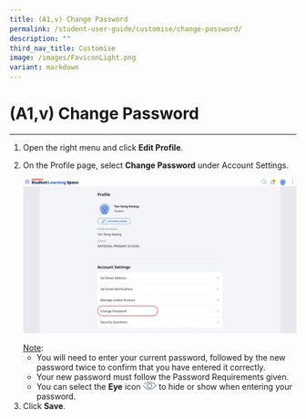 ```yaml
---
title: (A1,v) Change Password
permalink: /student-user-guide/customise/change-password/
description: ""
third_nav_title: Customise
image: /images/FaviconLight.png
variant: markdown
---
```

<h1 id="change-password">(A1,v) Change Password</h1><hr>
<ol>
<li>Open the right menu and click <strong>Edit Profile</strong>.</li>
<li><p>On the Profile page, select <strong>Change Password</strong> under Account Settings.</p>
<p> <img alt="Change Password" src="/images/1Student/Cu-ChangePassword.png"></p>
	<u>Note</u>:
<ul>
<li>You will need to enter your current password, followed by the new password twice to confirm that you have entered it correctly.</li>
<li>Your new password must follow the Password Requirements given.</li>
<li>You can select the <strong>Eye</strong> icon <img style="width:1.5rem; display: inline;" src="/images/Icons/View.svg"> to hide or show when entering your password.</li>
</ul>
</li>
<li>Click <strong>Save</strong>.</li>
</ol>